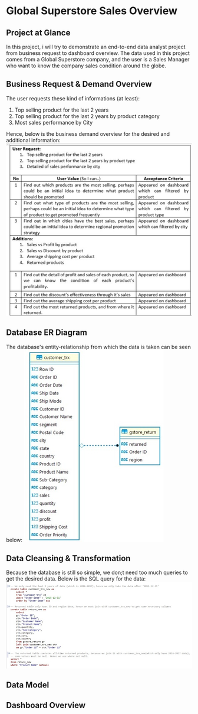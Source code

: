# Global Superstore Sales Overview
 
## Project at Glance
In this project, i will try to demonstrate an end-to-end data analyst project from business request to dashboard overview. The data used in this project comes from a Global Superstore company, and the user is a Sales Manager who want to know the company sales condition around the globe.

## Business Request & Demand Overview
The user requests these kind of informations (at least):
1.	Top selling product for the last 2 years
2.	Top selling product for the last 2 years by product category
3.	Most sales performance by City

Hence, below is the business demand overview for the desired and additional information:
![](/images/bizreq.jpeg)

## Database ER Diagram
The database's entity-relationship from which the data is taken can be seen below:
![](/images/gstore_edr.jpeg)

## Data Cleansing & Transformation
Because the database is still so simple, we don;t need too much queries to get the desired data. Below is the SQL query for the data:
![](/images/SQL.jpeg)

## Data Model

## Dashboard Overview

